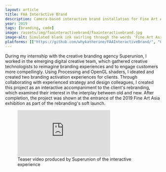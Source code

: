 ```yaml
---
layout: article
title: FAA Interactive Brand
description: Camera-based interactive brand installation for Fine Art Asia with Superunion.
year: 2019
tags: [branding, code]
image: /assets/img/faainteractivebrand/faainteractivebrand.jpg
image-alt: Simulated blank ink swirling through the words 'Fine Art Asia', creating subtle layers to the typography
platforms: [["https://github.com/whykatherine/FAAInteractiveBrand/", "GitHub"], ["https://vimeo.com/364002596", "Vimeo"]]
---
```


During my internship with the creative branding agency Superunion, I worked in the emerging digital creative team, which gathered creative technologists to reimagine branding experiences and to engage customers more compellingly. Using Processing and OpenGL shaders, I ideated and created two branding activation experiences for clients. Through collaborating with experienced strategy and design colleagues, I created this project as an interactive accompaniment to the client's rebranding, which examined their interest in the interplay between old and new. After completion, the project was shown at the entrance of the 2019 Fine Art Asia exhibition as part of the rebranding's soft launch.

<figure role="group">
    <div><iframe src="https://player.vimeo.com/video/364002596?byline=0&portrait=0" frameborder="0" allow="autoplay; fullscreen" allowfullscreen></iframe></div><script src="https://player.vimeo.com/api/player.js"></script>
    <figcaption>Teaser video produced by Superunion of the interactive experience</figcaption>
</figure>
